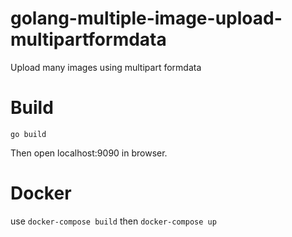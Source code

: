 # golang-multiple-image-upload-multipartformdata
Upload many images using multipart formdata

# Build

`go build`

Then open localhost:9090 in browser.

# Docker

use `docker-compose build` then `docker-compose up`
